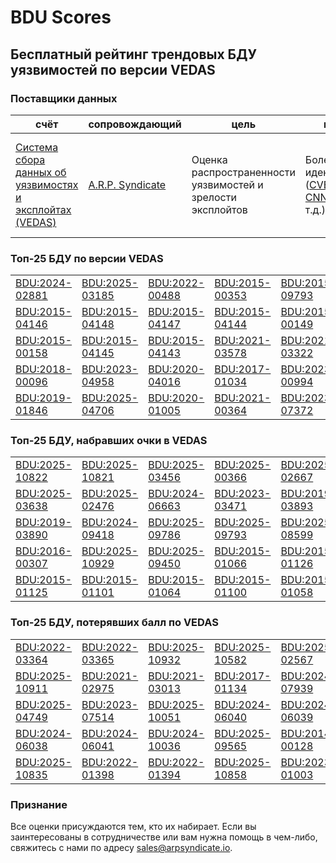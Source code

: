
# BDU Scores
## Бесплатный рейтинг трендовых БДУ уязвимостей по версии VEDAS

### Поставщики данных
| счёт | cопровождающий | цель | покрытие | определение | частота |
| ----- | ---------- | ------- | -------- | ----------- | --------- |
| [Система сбора данных об уязвимостях и эксплойтах (VEDAS)](https://vedas.arpsyndicate.io) | [A.R.P. Syndicate](https://www.arpsyndicate.io) | Оценка распространенности уязвимостей и зрелости эксплойтов | Более 150 идентификаторов ([CVE](https://github.com/ARPSyndicate/cve-scores), [EUVD](https://github.com/ARPSyndicate/euvd-scores), [CNNVD](https://github.com/ARPSyndicate/cnnvd-scores), [BDU](https://github.com/ARPSyndicate/bdu-scores) и т.д.) | Аналитические данные с открытым исходным кодом (OSINT), полученные от [Exploit Observer](https://www.exploit.observer) | 12-16 часов |



<h3>Топ-25 БДУ по версии VEDAS</h3>

<table>
  <tr>
    <td><a href='https://vedas.arpsyndicate.io/?vuln=BDU:2024-02881'>BDU:2024-02881</a></td>
    <td><a href='https://vedas.arpsyndicate.io/?vuln=BDU:2025-03185'>BDU:2025-03185</a></td>
    <td><a href='https://vedas.arpsyndicate.io/?vuln=BDU:2022-00488'>BDU:2022-00488</a></td>
    <td><a href='https://vedas.arpsyndicate.io/?vuln=BDU:2015-00353'>BDU:2015-00353</a></td>
    <td><a href='https://vedas.arpsyndicate.io/?vuln=BDU:2015-09793'>BDU:2015-09793</a></td>
  </tr>
  <tr>
    <td><a href='https://vedas.arpsyndicate.io/?vuln=BDU:2015-04146'>BDU:2015-04146</a></td>
    <td><a href='https://vedas.arpsyndicate.io/?vuln=BDU:2015-04148'>BDU:2015-04148</a></td>
    <td><a href='https://vedas.arpsyndicate.io/?vuln=BDU:2015-04147'>BDU:2015-04147</a></td>
    <td><a href='https://vedas.arpsyndicate.io/?vuln=BDU:2015-04144'>BDU:2015-04144</a></td>
    <td><a href='https://vedas.arpsyndicate.io/?vuln=BDU:2015-00149'>BDU:2015-00149</a></td>
  </tr>
  <tr>
    <td><a href='https://vedas.arpsyndicate.io/?vuln=BDU:2015-00158'>BDU:2015-00158</a></td>
    <td><a href='https://vedas.arpsyndicate.io/?vuln=BDU:2015-04145'>BDU:2015-04145</a></td>
    <td><a href='https://vedas.arpsyndicate.io/?vuln=BDU:2015-04143'>BDU:2015-04143</a></td>
    <td><a href='https://vedas.arpsyndicate.io/?vuln=BDU:2021-03578'>BDU:2021-03578</a></td>
    <td><a href='https://vedas.arpsyndicate.io/?vuln=BDU:2021-03322'>BDU:2021-03322</a></td>
  </tr>
  <tr>
    <td><a href='https://vedas.arpsyndicate.io/?vuln=BDU:2018-00096'>BDU:2018-00096</a></td>
    <td><a href='https://vedas.arpsyndicate.io/?vuln=BDU:2023-04958'>BDU:2023-04958</a></td>
    <td><a href='https://vedas.arpsyndicate.io/?vuln=BDU:2020-04016'>BDU:2020-04016</a></td>
    <td><a href='https://vedas.arpsyndicate.io/?vuln=BDU:2017-01034'>BDU:2017-01034</a></td>
    <td><a href='https://vedas.arpsyndicate.io/?vuln=BDU:2023-00994'>BDU:2023-00994</a></td>
  </tr>
  <tr>
    <td><a href='https://vedas.arpsyndicate.io/?vuln=BDU:2019-01846'>BDU:2019-01846</a></td>
    <td><a href='https://vedas.arpsyndicate.io/?vuln=BDU:2025-04706'>BDU:2025-04706</a></td>
    <td><a href='https://vedas.arpsyndicate.io/?vuln=BDU:2020-01005'>BDU:2020-01005</a></td>
    <td><a href='https://vedas.arpsyndicate.io/?vuln=BDU:2021-00364'>BDU:2021-00364</a></td>
    <td><a href='https://vedas.arpsyndicate.io/?vuln=BDU:2023-07372'>BDU:2023-07372</a></td>
  </tr>
</table>


<h3>Топ-25 БДУ, набравших очки в VEDAS</h3>

<table>
  <tr>
    <td><a href='https://vedas.arpsyndicate.io/?vuln=BDU:2025-10822'>BDU:2025-10822</a></td>
    <td><a href='https://vedas.arpsyndicate.io/?vuln=BDU:2025-10821'>BDU:2025-10821</a></td>
    <td><a href='https://vedas.arpsyndicate.io/?vuln=BDU:2025-03456'>BDU:2025-03456</a></td>
    <td><a href='https://vedas.arpsyndicate.io/?vuln=BDU:2025-00366'>BDU:2025-00366</a></td>
    <td><a href='https://vedas.arpsyndicate.io/?vuln=BDU:2025-02667'>BDU:2025-02667</a></td>
  </tr>
  <tr>
    <td><a href='https://vedas.arpsyndicate.io/?vuln=BDU:2025-03638'>BDU:2025-03638</a></td>
    <td><a href='https://vedas.arpsyndicate.io/?vuln=BDU:2025-02476'>BDU:2025-02476</a></td>
    <td><a href='https://vedas.arpsyndicate.io/?vuln=BDU:2024-06663'>BDU:2024-06663</a></td>
    <td><a href='https://vedas.arpsyndicate.io/?vuln=BDU:2023-03471'>BDU:2023-03471</a></td>
    <td><a href='https://vedas.arpsyndicate.io/?vuln=BDU:2019-03893'>BDU:2019-03893</a></td>
  </tr>
  <tr>
    <td><a href='https://vedas.arpsyndicate.io/?vuln=BDU:2019-03890'>BDU:2019-03890</a></td>
    <td><a href='https://vedas.arpsyndicate.io/?vuln=BDU:2024-09418'>BDU:2024-09418</a></td>
    <td><a href='https://vedas.arpsyndicate.io/?vuln=BDU:2025-09786'>BDU:2025-09786</a></td>
    <td><a href='https://vedas.arpsyndicate.io/?vuln=BDU:2025-09793'>BDU:2025-09793</a></td>
    <td><a href='https://vedas.arpsyndicate.io/?vuln=BDU:2025-08599'>BDU:2025-08599</a></td>
  </tr>
  <tr>
    <td><a href='https://vedas.arpsyndicate.io/?vuln=BDU:2016-00307'>BDU:2016-00307</a></td>
    <td><a href='https://vedas.arpsyndicate.io/?vuln=BDU:2025-10929'>BDU:2025-10929</a></td>
    <td><a href='https://vedas.arpsyndicate.io/?vuln=BDU:2025-09450'>BDU:2025-09450</a></td>
    <td><a href='https://vedas.arpsyndicate.io/?vuln=BDU:2015-01066'>BDU:2015-01066</a></td>
    <td><a href='https://vedas.arpsyndicate.io/?vuln=BDU:2015-01126'>BDU:2015-01126</a></td>
  </tr>
  <tr>
    <td><a href='https://vedas.arpsyndicate.io/?vuln=BDU:2015-01125'>BDU:2015-01125</a></td>
    <td><a href='https://vedas.arpsyndicate.io/?vuln=BDU:2015-01101'>BDU:2015-01101</a></td>
    <td><a href='https://vedas.arpsyndicate.io/?vuln=BDU:2015-01064'>BDU:2015-01064</a></td>
    <td><a href='https://vedas.arpsyndicate.io/?vuln=BDU:2015-01100'>BDU:2015-01100</a></td>
    <td><a href='https://vedas.arpsyndicate.io/?vuln=BDU:2015-01058'>BDU:2015-01058</a></td>
  </tr>
</table>


<h3>Топ-25 БДУ, потерявших балл по VEDAS</h3>

<table>
  <tr>
    <td><a href='https://vedas.arpsyndicate.io/?vuln=BDU:2022-03364'>BDU:2022-03364</a></td>
    <td><a href='https://vedas.arpsyndicate.io/?vuln=BDU:2022-03365'>BDU:2022-03365</a></td>
    <td><a href='https://vedas.arpsyndicate.io/?vuln=BDU:2025-10932'>BDU:2025-10932</a></td>
    <td><a href='https://vedas.arpsyndicate.io/?vuln=BDU:2025-10582'>BDU:2025-10582</a></td>
    <td><a href='https://vedas.arpsyndicate.io/?vuln=BDU:2025-02567'>BDU:2025-02567</a></td>
  </tr>
  <tr>
    <td><a href='https://vedas.arpsyndicate.io/?vuln=BDU:2025-10911'>BDU:2025-10911</a></td>
    <td><a href='https://vedas.arpsyndicate.io/?vuln=BDU:2021-02975'>BDU:2021-02975</a></td>
    <td><a href='https://vedas.arpsyndicate.io/?vuln=BDU:2021-03013'>BDU:2021-03013</a></td>
    <td><a href='https://vedas.arpsyndicate.io/?vuln=BDU:2017-01134'>BDU:2017-01134</a></td>
    <td><a href='https://vedas.arpsyndicate.io/?vuln=BDU:2024-07939'>BDU:2024-07939</a></td>
  </tr>
  <tr>
    <td><a href='https://vedas.arpsyndicate.io/?vuln=BDU:2025-04749'>BDU:2025-04749</a></td>
    <td><a href='https://vedas.arpsyndicate.io/?vuln=BDU:2023-07514'>BDU:2023-07514</a></td>
    <td><a href='https://vedas.arpsyndicate.io/?vuln=BDU:2025-10051'>BDU:2025-10051</a></td>
    <td><a href='https://vedas.arpsyndicate.io/?vuln=BDU:2024-06040'>BDU:2024-06040</a></td>
    <td><a href='https://vedas.arpsyndicate.io/?vuln=BDU:2024-06039'>BDU:2024-06039</a></td>
  </tr>
  <tr>
    <td><a href='https://vedas.arpsyndicate.io/?vuln=BDU:2024-06038'>BDU:2024-06038</a></td>
    <td><a href='https://vedas.arpsyndicate.io/?vuln=BDU:2024-06041'>BDU:2024-06041</a></td>
    <td><a href='https://vedas.arpsyndicate.io/?vuln=BDU:2024-10036'>BDU:2024-10036</a></td>
    <td><a href='https://vedas.arpsyndicate.io/?vuln=BDU:2025-09565'>BDU:2025-09565</a></td>
    <td><a href='https://vedas.arpsyndicate.io/?vuln=BDU:2014-00128'>BDU:2014-00128</a></td>
  </tr>
  <tr>
    <td><a href='https://vedas.arpsyndicate.io/?vuln=BDU:2025-10835'>BDU:2025-10835</a></td>
    <td><a href='https://vedas.arpsyndicate.io/?vuln=BDU:2022-01398'>BDU:2022-01398</a></td>
    <td><a href='https://vedas.arpsyndicate.io/?vuln=BDU:2022-01394'>BDU:2022-01394</a></td>
    <td><a href='https://vedas.arpsyndicate.io/?vuln=BDU:2025-10858'>BDU:2025-10858</a></td>
    <td><a href='https://vedas.arpsyndicate.io/?vuln=BDU:2023-01003'>BDU:2023-01003</a></td>
  </tr>
</table>


### Признание
Все оценки присуждаются тем, кто их набирает.
Если вы заинтересованы в сотрудничестве или вам нужна помощь в чем-либо, свяжитесь с нами по адресу [sales@arpsyndicate.io](mailto:sales@arpsyndicate.io).

